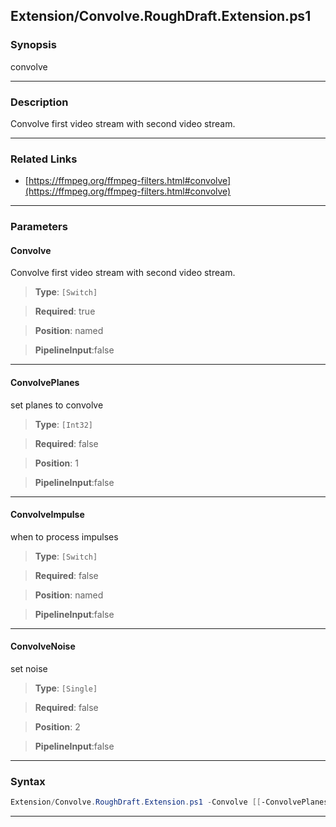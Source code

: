 
Extension/Convolve.RoughDraft.Extension.ps1
-------------------------------------------
### Synopsis
convolve

---
### Description

Convolve first video stream with second video stream.

---
### Related Links
* [https://ffmpeg.org/ffmpeg-filters.html#convolve](https://ffmpeg.org/ffmpeg-filters.html#convolve)



---
### Parameters
#### **Convolve**

Convolve first video stream with second video stream.



> **Type**: ```[Switch]```

> **Required**: true

> **Position**: named

> **PipelineInput**:false



---
#### **ConvolvePlanes**

set planes to convolve



> **Type**: ```[Int32]```

> **Required**: false

> **Position**: 1

> **PipelineInput**:false



---
#### **ConvolveImpulse**

when to process impulses



> **Type**: ```[Switch]```

> **Required**: false

> **Position**: named

> **PipelineInput**:false



---
#### **ConvolveNoise**

set noise



> **Type**: ```[Single]```

> **Required**: false

> **Position**: 2

> **PipelineInput**:false



---
### Syntax
```PowerShell
Extension/Convolve.RoughDraft.Extension.ps1 -Convolve [[-ConvolvePlanes] <Int32>] [-ConvolveImpulse] [[-ConvolveNoise] <Single>] [<CommonParameters>]
```
---



